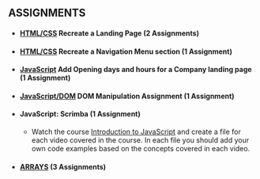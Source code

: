 ## ASSIGNMENTS

- #### [HTML/CSS](./Epignosis) Recreate a Landing Page  (2 Assignments)

- #### [HTML/CSS](./TechTalentAcademyMenu) Recreate a Navigation Menu section (1 Assignment)

- #### [JavaScript](./Company) Add Opening days and hours for a Company landing page (1 Assignment)

- #### [JavaScript/DOM](./DOM) DOM Manipulation Assignment (1 Assignment)

- #### JavaScript: Scrimba (1 Assignment)

    - Watch the course [Introduction to JavaScript](https://scrimba.com/g/gintrotojavascript) and create a file for each video covered in the course. In each file you should add your own code examples based on the concepts covered in each video.

- #### [ARRAYS](./Arrays) (3 Assignments)